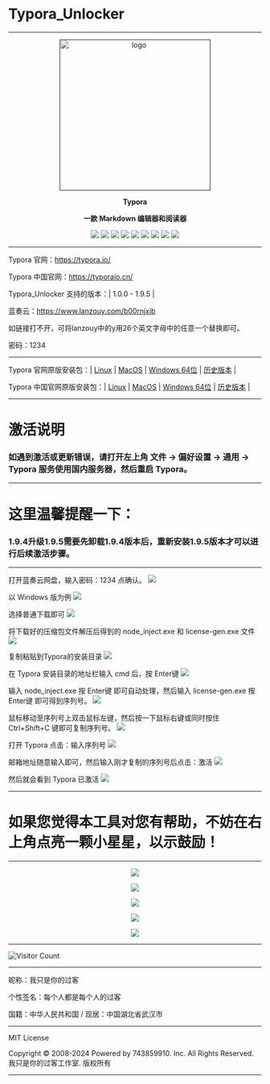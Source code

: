 # Typora_Unlocker

---

<p align="center"><a href=""><img src="https://typoraio.cn/img/favicon-128.png" alt="logo" width="300" /></a></p>
<p align="center"><b>Typora</b></p>
<p align="center"><b>一款 Markdown 编辑器和阅读器</b></p>
<p align="center">
<a href="https://github.com/743859910/Typora_Unlocker/stars"><img src="https://img.shields.io/github/stars/743859910/Typora_Unlocker?color=yellow"></a>
<a href="https://github.com/743859910/Typora_Unlocker/forks"><img src="https://img.shields.io/github/forks/743859910/Typora_Unlocker?color=Yellow"></a>
<a href="https://github.com/743859910/Typora_Unlocker/issues"><img src="https://img.shields.io/github/issues/743859910/Typora_Unlocker?color=Yellow"></a>
<a href="https://github.com/743859910/Typora_Unlocker/languages/code-size"><img src="https://img.shields.io/github/languages/code-size/743859910/Typora_Unlocker?color=Yellow"></a>
<a href="https://github.com/743859910/Typora_Unlocker/license"><img src="https://img.shields.io/github/license/743859910/Typora_Unlocker?color=Yellow"></a>
<a href="https://github.com/743859910/Typora_Unlocker/releases"><img src="https://img.shields.io/github/release/743859910/Typora_Unlocker?color=Yellow"></a>
<a href="https://github.com/743859910/Typora_Unlocker/discussions"><img src="https://img.shields.io/github/discussions/743859910/Typora_Unlocker?color=Yellow"></a>
<a href="https://github.com/743859910/Typora_Unlocker/watchers"><img src="https://img.shields.io/github/watchers/743859910/Typora_Unlocker?color=Yellow"></a>
<a href="https://github.com/743859910/followers"><img src="https://img.shields.io/github/followers/743859910?color=Yellow"></a><br>
</p>

---

Typora 官网：https://typora.io/

Typora 中国官网：https://typoraio.cn/

Typora_Unlocker 支持的版本：| 1.0.0 - 1.9.5 | 

蓝奏云：https://www.lanzouy.com/b00rnjxib

如链接打不开，可将lanzouy中的y用26个英文字母中的任意一个替换即可。

密码：1234

---

Typora 官网原版安装包：| [Linux](https://typora.io/#linux) | [MacOS](https://download.typora.io/mac/Typora.dmg) | [Windows 64位](https://download.typora.io/windows/typora-setup-x64.exe) | [历史版本](https://typora.io/releases/all) | 

Typora 中国官网原版安装包：| [Linux](https://typora.io/#linux) | [MacOS](https://download2.typoraio.cn/mac/Typora.dmg) | [Windows 64位](https://download2.typoraio.cn/windows/typora-setup-x64.exe) | [历史版本](https://typoraio.cn/releases/all) | 

---

# 激活说明

### 如遇到激活或更新错误，请打开左上角 文件 → 偏好设置 → 通用 → Typora 服务使用国内服务器，然后重启 Typora。

---

# 这里温馨提醒一下：

### 1.9.4升级1.9.5需要先卸载1.9.4版本后，重新安装1.9.5版本才可以进行后续激活步骤。

---

打开蓝奏云网盘，输入密码：1234 点确认。
![](https://raw.gitmirror.com/743859910/Typora_Unlocker/master/img/Typora_0.webp)

以 Windows 版为例
![](https://raw.gitmirror.com/743859910/Typora_Unlocker/master/img/Typora_1.webp)

选择普通下载即可
![](https://raw.gitmirror.com/743859910/Typora_Unlocker/master/img/Typora_2.webp)

将下载好的压缩包文件解压后得到的 node_inject.exe 和 license-gen.exe 文件
![](https://raw.gitmirror.com/743859910/Typora_Unlocker/master/img/Typora_3.webp)

复制粘贴到Typora的安装目录
![](https://raw.gitmirror.com/743859910/Typora_Unlocker/master/img/Typora_4.webp)

在 Typora 安装目录的地址栏输入 cmd 后，按 Enter键
![](https://raw.gitmirror.com/743859910/Typora_Unlocker/master/img/Typora_5.webp)

输入 node_inject.exe 按 Enter键 即可自动处理，然后输入 license-gen.exe 按 Enter键 即可得到序列号。
![](https://raw.gitmirror.com/743859910/Typora_Unlocker/master/img/Typora_6.webp)

鼠标移动至序列号上双击鼠标左键，然后按一下鼠标右键或同时按住 Ctrl+Shift+C 键即可复制序列号。
![](https://raw.gitmirror.com/743859910/Typora_Unlocker/master/img/Typora_7.webp)

打开 Typora 点击：输入序列号
![](https://raw.gitmirror.com/743859910/Typora_Unlocker/master/img/Typora_8.webp)

邮箱地址随意输入即可，然后输入刚才复制的序列号后点击：激活
![](https://raw.gitmirror.com/743859910/Typora_Unlocker/master/img/Typora_9.webp)

然后就会看到 Typora 已激活
![](https://raw.gitmirror.com/743859910/Typora_Unlocker/master/img/Typora_10.webp)

---

# 如果您觉得本工具对您有帮助，不妨在右上角点亮一颗小星星，以示鼓励！

---

<p align="center">
  <img src="https://raw.gitmirror.com/743859910/Typora_Unlocker/master/img/1.webp">
</p>

<p align="center">
  <img src="https://raw.gitmirror.com/743859910/Typora_Unlocker/master/img/2.webp">
</p>

<p align="center">
  <img src="https://raw.gitmirror.com/743859910/Typora_Unlocker/master/img/3.webp">
</p>

<p align="center">
  <img src="https://raw.gitmirror.com/743859910/Typora_Unlocker/master/img/4.webp">
</p>

<p align="center">
  <img src="https://raw.gitmirror.com/743859910/Typora_Unlocker/master/img/5.webp">
</p>

---

![Visitor Count](https://profile-counter.glitch.me/{Typora_Unlocker}/count.svg)

---

昵称：我只是你的过客

个性签名：每个人都是每个人的过客

国籍：中华人民共和国 / 现居：中国湖北省武汉市

---

MIT License

Copyright © 2008-2024 Powered by 743859910. Inc. All Rights Reserved. 我只是你的过客工作室. 版权所有

---
